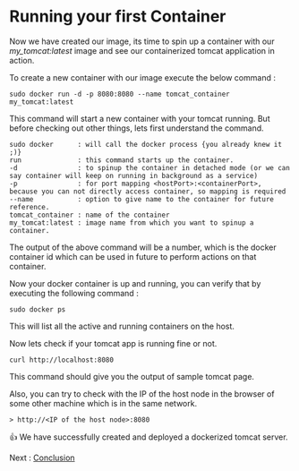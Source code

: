 # Running your first Container

Now we have created our image, its time to spin up a container with our *my_tomcat:latest* image and see our containerized tomcat application in action.

To create a new container with our image execute the below command :

```
sudo docker run -d -p 8080:8080 --name tomcat_container my_tomcat:latest
```

This command will start a new container with your tomcat running. But before checking out other things, lets first understand the command.

```
sudo docker      : will call the docker process {you already knew it ;)}
run              : this command starts up the container.
-d               : to spinup the container in detached mode (or we can say container will keep on running in background as a service)
-p               : for port mapping <hostPort>:<containerPort>, because you can not directly access container, so mapping is required
--name           : option to give name to the container for future reference.
tomcat_container : name of the container
my_tomcat:latest : image name from which you want to spinup a container.
```

The output of the above command will be a number, which is the docker container id which can be used in future to perform actions on that container.

Now your docker container is up and running, you can verify that by executing the following command :

```
sudo docker ps
```

This will list all the active and running containers on the host.

Now lets check if your tomcat app is running fine or not.

```
curl http://localhost:8080
```

This command should give you the output of sample tomcat page.

Also, you can try to check with the IP of the host node in the browser of some other machine which is in the same network.

    > http://<IP of the host node>:8080

:+1: We have successfully created and deployed a dockerized tomcat server.

Next : [Conclusion](https://github.com/vipul-gupta13/docker/blob/master/docs/conclusion.md)
